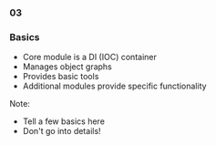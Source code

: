 
<h3 class="chapter-number">03</h3>

### Basics

* Core module is a DI (IOC) container
* Manages object graphs
* Provides basic tools
* Additional modules provide specific functionality
  
Note:

* Tell a few basics here
* Don't go into details!